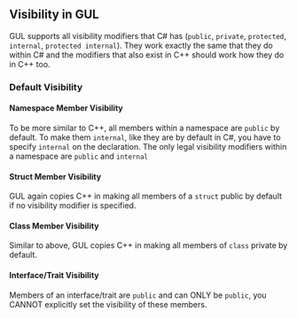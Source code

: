 ## Visibility in GUL
GUL supports all visibility modifiers that C# has (`public`, `private`, `protected`, `internal`, `protected internal`).
They work exactly the same that they do within C# and the modifiers that also exist in C++ should work how they do in C++ too.

### Default Visibility
#### Namespace Member Visibility
To be more similar to C++, all members within a namespace are `public` by default. 
To make them `internal`, like they are by default in C#, you have to specify `internal` on the declaration.
The only legal visibility modifiers within a namespace are `public` and `internal`

#### Struct Member Visibility
GUL again copies C++ in making all members of a `struct` public by default if no visibility modifier is specified.

#### Class Member Visibility
Similar to above, GUL copies C++ in making all members of `class` private by default.

#### Interface/Trait Visibility
Members of an interface/trait are `public` and can ONLY be `public`, you CANNOT explicitly set the visibility of these members.
